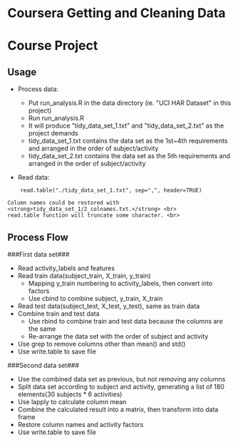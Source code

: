 Coursera Getting and Cleaning Data 
==================================
Course Project
==============

Usage
-----
- Process data:
	* Put run_analysis.R in the data directory (ie. "UCI HAR Dataset" in this project)
	* Run run_analysis.R 
	* It will produce "tidy_data_set_1.txt" and "tidy_data_set_2.txt" as the project demands
	* tidy_data_set_1.txt contains the data set as the 1st~4th requirements and arranged in the order of subject/activity
	* tidy_data_set_2.txt contains the data set as the 5th requirements and arranged in the order of subject/activity
	
- Read data:
	
~~~
	read.table("./tidy_data_set_1.txt", sep=",", header=TRUE)
~~~
	
	Column names could be restored with <strong>tidy_data_set_1/2_colnames.txt.</strong> <br>
	read.table function will truncate some character. <br>
	
Process Flow
------------

###First data set###
- Read activity_labels and features
- Read train data(subject_train, X_train, y_train)
	* Mapping y_train numbering to activity_labels, then convert into factors
	* Use cbind to combine subject, y_train, X_train
- Read test data(subject_test, X_test, y_test), same as train data
- Combine train and test data
	* Use rbind to combine train and test data because the columns are the same
	* Re-arrange the data set with the order of subject and activity
- Use grep to remove columns other than mean() and std()
- Use write.table to save file

###Second data set###
- Use the combined data set as previous, but not removing any columns
- Split data set according to subject and activity, generating a list of 180 elements(30 subjects * 6 activities)
- Use lapply to calculate column mean
- Combine the calculated result into a matrix, then transform into data frame
- Restore column names and activity factors
- Use write.table to save file